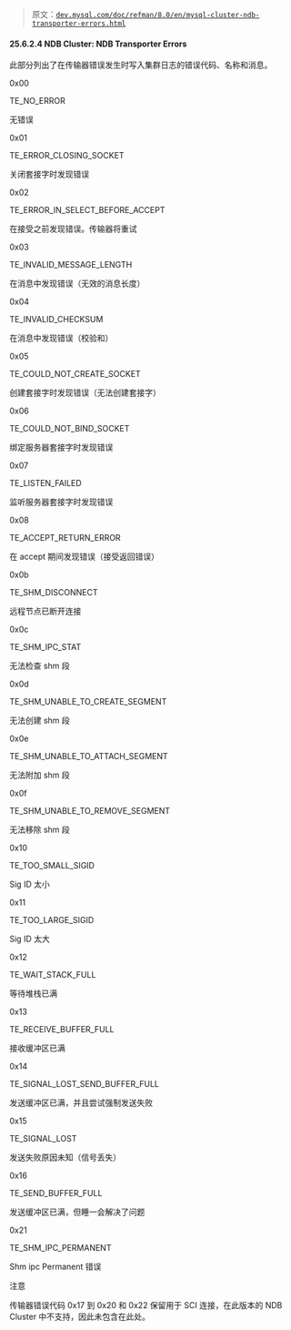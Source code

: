 > 原文：[`dev.mysql.com/doc/refman/8.0/en/mysql-cluster-ndb-transporter-errors.html`](https://dev.mysql.com/doc/refman/8.0/en/mysql-cluster-ndb-transporter-errors.html)

#### 25.6.2.4 NDB Cluster: NDB Transporter Errors

此部分列出了在传输器错误发生时写入集群日志的错误代码、名称和消息。

0x00

TE_NO_ERROR

无错误

0x01

TE_ERROR_CLOSING_SOCKET

关闭套接字时发现错误

0x02

TE_ERROR_IN_SELECT_BEFORE_ACCEPT

在接受之前发现错误。传输器将重试

0x03

TE_INVALID_MESSAGE_LENGTH

在消息中发现错误（无效的消息长度）

0x04

TE_INVALID_CHECKSUM

在消息中发现错误（校验和）

0x05

TE_COULD_NOT_CREATE_SOCKET

创建套接字时发现错误（无法创建套接字）

0x06

TE_COULD_NOT_BIND_SOCKET

绑定服务器套接字时发现错误

0x07

TE_LISTEN_FAILED

监听服务器套接字时发现错误

0x08

TE_ACCEPT_RETURN_ERROR

在 accept 期间发现错误（接受返回错误）

0x0b

TE_SHM_DISCONNECT

远程节点已断开连接

0x0c

TE_SHM_IPC_STAT

无法检查 shm 段

0x0d

TE_SHM_UNABLE_TO_CREATE_SEGMENT

无法创建 shm 段

0x0e

TE_SHM_UNABLE_TO_ATTACH_SEGMENT

无法附加 shm 段

0x0f

TE_SHM_UNABLE_TO_REMOVE_SEGMENT

无法移除 shm 段

0x10

TE_TOO_SMALL_SIGID

Sig ID 太小

0x11

TE_TOO_LARGE_SIGID

Sig ID 太大

0x12

TE_WAIT_STACK_FULL

等待堆栈已满

0x13

TE_RECEIVE_BUFFER_FULL

接收缓冲区已满

0x14

TE_SIGNAL_LOST_SEND_BUFFER_FULL

发送缓冲区已满，并且尝试强制发送失败

0x15

TE_SIGNAL_LOST

发送失败原因未知（信号丢失）

0x16

TE_SEND_BUFFER_FULL

发送缓冲区已满，但睡一会解决了问题

0x21

TE_SHM_IPC_PERMANENT

Shm ipc Permanent 错误

注意

传输器错误代码 0x17 到 0x20 和 0x22 保留用于 SCI 连接，在此版本的 NDB Cluster 中不支持，因此未包含在此处。
